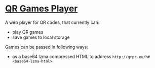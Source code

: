 # [QR Games Player](http://qrpr.eu/)

A web player for QR codes, that currently can:

- play QR games
- save games to local storage

Games can be passed in following ways:

- as a base64 lzma compressed HTML to address `http://qrpr.eu/h#<base64-lzma-html>`